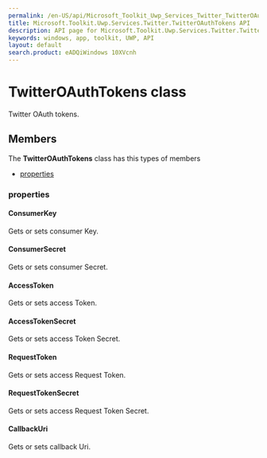 ```yaml
---
permalink: /en-US/api/Microsoft_Toolkit_Uwp_Services_Twitter_TwitterOAuthTokens.htm
title: Microsoft.Toolkit.Uwp.Services.Twitter.TwitterOAuthTokens API 
description: API page for Microsoft.Toolkit.Uwp.Services.Twitter.TwitterOAuthTokens
keywords: windows, app, toolkit, UWP, API
layout: default
search.product: eADQiWindows 10XVcnh
---
```



# TwitterOAuthTokens class

Twitter OAuth tokens.

## Members

The **TwitterOAuthTokens** class has this types of members

* [properties](#properties)

### properties

#### ConsumerKey

Gets or sets consumer Key.

#### ConsumerSecret

Gets or sets consumer Secret.

#### AccessToken

Gets or sets access Token.

#### AccessTokenSecret

Gets or sets access Token Secret.

#### RequestToken

Gets or sets access Request Token.

#### RequestTokenSecret

Gets or sets access Request Token Secret.

#### CallbackUri

Gets or sets callback Uri.
